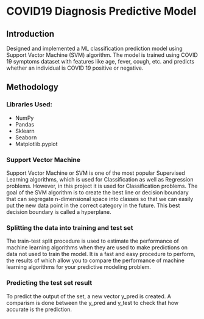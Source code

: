 # COVID19 Diagnosis Predictive Model

## Introduction
Designed and implemented a ML classification prediction model using Support Vector Machine (SVM) algorithm. The model is trained using COVID 19 symptoms dataset with features like age, fever, cough, etc. and predicts whether an individual is COVID 19 positive or negative.

## Methodology

### Libraries Used: 
* NumPy 
* Pandas 
* Sklearn 
* Seaborn 
* Matplotlib.pyplot

### Support Vector Machine
Support Vector Machine or SVM is one of the most popular Supervised Learning algorithms, which is used for Classification as well as Regression problems. However, in this project it is used for Classification problems. The goal of the SVM algorithm is to create the best line or decision boundary that can segregate n-dimensional space into classes so that we can easily put the new data point in the correct category in the future. This best decision boundary is called a hyperplane.

### Splitting the data into training and test set
The train-test split procedure is used to estimate the performance of machine learning algorithms when they are used to make predictions on data not used to train the model. It is a fast and easy procedure to perform, the results of which allow you to compare the performance of machine learning algorithms for your predictive modeling problem. 

### Predicting the test set result
To predict the output of the set, a new vector y_pred is created. A comparism is done between the y_pred and y_test to check that how accurate is the prediction.


